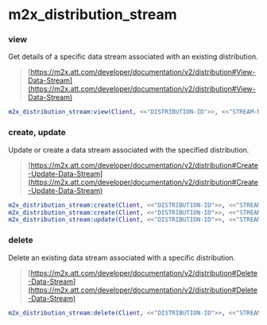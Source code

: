 # m2x_distribution_stream

### view
Get details of a specific data stream associated with an existing distribution.
> [https://m2x.att.com/developer/documentation/v2/distribution#View-Data-Stream](https://m2x.att.com/developer/documentation/v2/distribution#View-Data-Stream)

```erlang
m2x_distribution_stream:view(Client, <<"DISTRIBUTION-ID">>, <<"STREAM-NAME">>).
```

### create, update
Update or create a data stream associated with the specified distribution.
> [https://m2x.att.com/developer/documentation/v2/distribution#Create-Update-Data-Stream](https://m2x.att.com/developer/documentation/v2/distribution#Create-Update-Data-Stream)

```erlang
m2x_distribution_stream:create(Client, <<"DISTRIBUTION-ID">>, <<"STREAM-NAME">>).
m2x_distribution_stream:create(Client, <<"DISTRIBUTION-ID">>, <<"STREAM-NAME">>, Params).
m2x_distribution_stream:update(Client, <<"DISTRIBUTION-ID">>, <<"STREAM-NAME">>, Params).
```

### delete
Delete an existing data stream associated with a specific distribution.
> [https://m2x.att.com/developer/documentation/v2/distribution#Delete-Data-Stream](https://m2x.att.com/developer/documentation/v2/distribution#Delete-Data-Stream)

```erlang
m2x_distribution_stream:delete(Client, <<"DISTRIBUTION-ID">>, <<"STREAM-NAME">>).
```
